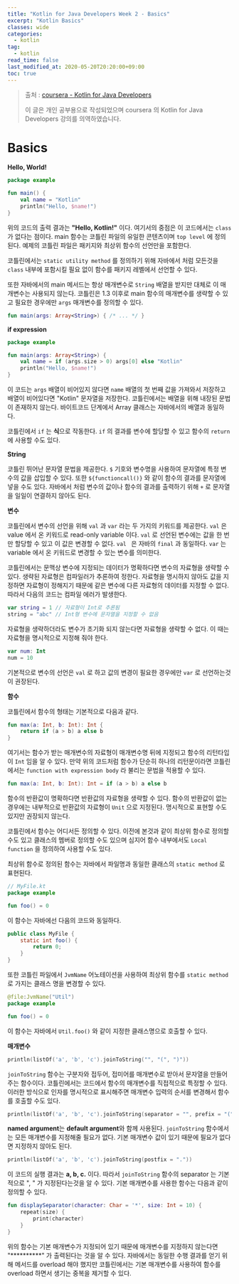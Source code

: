 ```yaml
---
title: "Kotlin for Java Developers Week 2 - Basics"
excerpt: "Kotlin Basics"
classes: wide
categories: 
  - kotlin
tag:
  - kotlin
read_time: false
last_modified_at: 2020-05-20T20:20:00+09:00
toc: true
---
```


> 출처 : [coursera - Kotlin for Java Developers](https://www.coursera.org/learn/kotlin-for-java-developers/lecture/P62Ej/from-java-to-kotlin)
>
> 이 글은 개인 공부용으로 작성되었으며 coursera 의  Kotlin for Java Developers 강의를 의역하였습니다.



# Basics

**Hello, World!**

```kotlin
package example

fun main() {
    val name = "Kotlin"
    println("Hello, $name!")
}
```

위의 코드의 출력 결과는 **"Hello, Kotlin!"** 이다. 여기서의 중점은 이 코드에서는 `class` 가 없다는 점이다. main 함수는 코틀린 파일의 유일한 콘텐츠이며 `top level` 에 정의된다. 예제의 코틀린 파일은 패키지와 최상위 함수의 선언만을 포함한다. 

코틀린에서는 `static utility method` 를 정의하기 위해 자바에서 처럼 모든것을 `class` 내부에 포함시킬 필요 없이 함수를 패키지 레벨에서 선언할 수 있다. 

또한 자바에서의 main 메서드는 항상 매개변수로 `String` 배열을 받지만 대체로 이 매개변수는 사용되지 않는다. 코틀린은 1.3 이후로 main 함수의 매개변수를 생략할 수 있고 필요한 경우에만 `args` 매개변수를 정의할 수 있다.

```kotlin
fun main(args: Array<String>) { /* ... */ }
```

**if expression**

```kotlin
package example

fun main(args: Array<String>) {
    val name = if (args.size > 0) args[0] else "Kotlin"
    println("Hello, $name!")
}
```

이 코드는 `args` 배열이 비어있지 않다면 `name` 배열의 첫 번째 값을 가져와서 저장하고 배열이 비어있다면 "Kotlin" 문자열을 저장한다. 코틀린에서는 배열을 위해 내장된 문법이 존재하지 않는다. 바이트코드 단계에서 Array 클래스는 자바에서의 배열과 동일하다.

코틀린에서 `if` 는 **식**으로 작동한다. `if` 의 결과를 변수에 할당할 수 있고 함수의 `return` 에 사용할 수도 있다.

**String**

코틀린 뛰어난 문자열 문법을 제공한다. `$` 기호와 변수명을 사용하여 문자열에 특정 변수의 값을 삽입할 수 있다. 또한 `${functioncall()}` 와 같이 함수의 결과를 문자열에 넣을 수도 있다. 자바에서 처럼 변수의 값이나 함수의 결과를 출력하기 위해 `+` 로 문자열을 일일이 연결하지 않아도 된다.

**변수**

코틀린에서 변수의 선언을 위해 `val` 과 `var` 라는 두 가지의 키워드를 제공한다. `val` 은 value 에서 온 키워드로 read-only variable 이다. `val` 로 선언된 변수에는 값을 한 번만 할당할 수 있고 이 값은 변경할 수 없다.  `val ` 은 자바의 `final` 과 동일하다. `var` 는 variable 에서 온 키워드로 변경할 수 있는 변수를 의미한다. 

코틀린에서는 문맥상 변수에 지정되는 데이터가 명확하다면 변수의 자료형을 생략할 수 있다. 생략된 자료형은 컴파일러가 추론하여 정한다. 자료형을 명시하지 않아도 값을 지정하면 자료형이 정해지기 때문에 같은 변수에 다른 자료형의 데이터를 지정할 수 없다. 따라서 다음의 코드는 컴파일 에러가 발생한다.

```kotlin
var string = 1 // 자료형이 Int로 추론됨
string = "abc" // Int형 변수에 문자열을 지정할 수 없음
```

자료형을 생략하더라도 변수가 초기화 되지 않는다면 자료형을 생략할 수 없다. 이 때는 자료형을 명시적으로 지정해 줘야 한다.

```kotlin
var num: Int
num = 10
```

기본적으로 변수의 선언은 `val` 로 하고 값의 변경이 필요한 경우에만 `var` 로 선언하는것이 권장된다.

**함수**

코틀린에서 함수의 형태는 기본적으로 다음과 같다.

```kotlin
fun max(a: Int, b: Int): Int {
    return if (a > b) a else b
}
```

여기서는 함수가 받는 매개변수의 자료형이 매개변수명 뒤에 지정되고 함수의 리턴타입이 `Int` 임을 알 수 있다. 만약 위의 코드처럼 함수가 단순히 하나의 리턴문이라면 코틀린에서는 `function with expression body` 라 불리는 문법을 적용할 수 있다.

```kotlin
fun max(a: Int, b: Int): Int = if (a > b) a else b
```

함수의 반환값이 명확하다면 반환값의 자료형을 생략할 수 있다. 함수의 반환값이 없는 경우에는 내부적으로 반환값의 자료형이  `Unit` 으로 지정된다. 명시적으로 표현할 수도 있지만 권장되지 않는다. 

코틀린에서 함수는 어디서든 정의할 수 있다. 이전에 본것과 같이 최상위 함수로 정의할 수도 있고 클래스의 멤버로 정의할 수도 있으며 심지어 함수 내부에서도 `Local function` 을 정의하여 사용할 수도 있다.

최상위 함수로 정의된 함수는 자바에서 파일명과 동일한 클래스의 `static method` 로 표현된다. 

```kotlin
// MyFile.kt
package example

fun foo() = 0
```

이 함수는 자바에선 다음의 코드와 동일하다.

```java
public class MyFile {
    static int foo() {
        return 0;
    }
}
```

또한 코틀린 파일에서 `JvmName` 어노테이션을 사용하여 최상위 함수를 `static method` 로 가지는 클래스 명을 변경할 수 있다.

```kotlin
@file:JvmName("Util")
package example

fun foo() = 0
```

이 함수는 자바에서 `Util.foo()` 와 같이 지정한 클래스명으로 호출할 수 있다.

**매개변수**

```kotlin
println(listOf('a', 'b', 'c').joinToString("", "(", ")"))
```

`joinToString` 함수는 구분자와 접두어, 접미어를 매개변수로 받아서 문자열을 만들어주는 함수이다. 코틀린에서는 코드에서 함수의 매개변수를 직접적으로 특정할 수 있다. 이러한 방식으로 인자를 명시적으로 표시해주면 매개변수 입력의 순서를 변경해서 함수를 호출할 수도 있다.

```kotlin
println(listOf('a', 'b', 'c').joinToString(separator = "", prefix = "(", postfix = ")"))
```

**named argument**는 **default argument**와 함께 사용된다. `joinToString` 함수에서는 모든 매개변수를 지정해줄 필요가 없다. 기본 매개변수 값이 있기 때문에 필요가 없다면 지정하지 않아도 된다.

```kotlin
println(listOf('a', 'b', 'c').joinToString(postfix = "."))
```

이 코드의 실행 결과는 **a, b, c.** 이다. 따라서 `joinToString` 함수의 separator 는 기본적으로 ", " 가 지정된다는것을 알 수 있다. 기본 매개변수를 사용한 함수는 다음과 같이 정의할 수 있다.

```kotlin
fun displaySeparator(character: Char = '*', size: Int = 10) {
    repeat(size) {
        print(character)
    }
}
```

위의 함수는 기본 매개변수가 지정되어 있기 때문에 매개변수를 지정하지 않는다면 "\*\*\*\*\*\*\*\*\*\*" 가 출력된다는 것을 알 수 있다. 자바에서는 동일한 수행 결과를 얻기 위해 메서드를 overload 해야 했지만 코틀린에서는 기본 매개변수를 사용하여 함수를 overload 하면서 생기는 중복을 제거할 수 있다.



